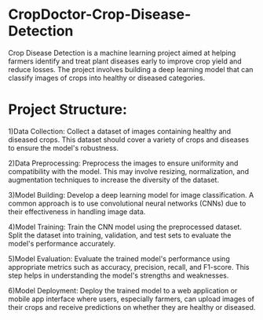 # CropDoctor-Crop-Disease-Detection
Crop Disease Detection is a machine learning project aimed at helping farmers identify and treat plant diseases early to improve crop yield and reduce losses. The project involves building a deep learning model that can classify images of crops into healthy or diseased categories.

# Project Structure:
1)Data Collection: Collect a dataset of images containing healthy and diseased crops. This dataset should cover a variety of crops and diseases to ensure the model's robustness.

2)Data Preprocessing: Preprocess the images to ensure uniformity and compatibility with the model. This may involve resizing, normalization, and augmentation techniques to increase the diversity of the dataset.

3)Model Building: Develop a deep learning model for image classification. A common approach is to use convolutional neural networks (CNNs) due to their effectiveness in handling image data.

4)Model Training: Train the CNN model using the preprocessed dataset. Split the dataset into training, validation, and test sets to evaluate the model's performance accurately.

5)Model Evaluation: Evaluate the trained model's performance using appropriate metrics such as accuracy, precision, recall, and F1-score. This step helps in understanding the model's strengths and weaknesses.

6)Model Deployment: Deploy the trained model to a web application or mobile app interface where users, especially farmers, can upload images of their crops and receive predictions on whether they are healthy or diseased.
